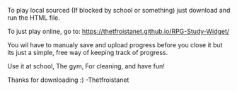    To play local sourced (If blocked by school or something)
just download and run the HTML file.

  To just play online, go to:
  https://thetfroistanet.github.io/RPG-Study-Widget/

  You wil have to manualy save and upload progress
before you close it but its just a simple, free 
way of keeping track of progress. 

Use it at school, The gym, For cleaning, and
have fun!

Thanks for downloading :) 
-Thetfroistanet
